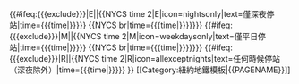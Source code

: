 {{#ifeq:{{{exclude}}}|E||{{NYCS time 2|E|icon=nightsonly|text=僅深夜停站|time={{{time|}}}}} {{NYCS br|time={{{time|}}}}}}} {{#ifeq:{{{exclude}}}|M||{{NYCS time 2|M|icon=weekdaysonly|text=僅平日停站|time={{{time|}}}}} {{NYCS br|time={{{time|}}}}}}} {{#ifeq:{{{exclude}}}|R||{{NYCS time 2|R|icon=allexceptnights|text=任何時候停站（深夜除外）|time={{{time|}}}}} }}<noinclude>
[[Category:紐約地鐵模板|{{PAGENAME}}]]
</noinclude>